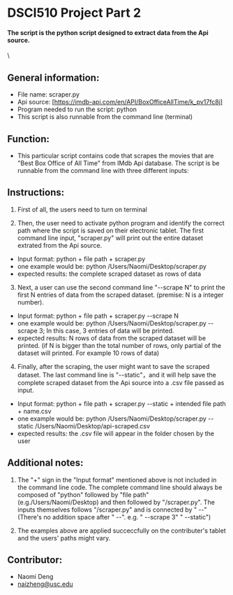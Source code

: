 # DSCI510 Project Part 2
#### The script is the python script designed to extract data from the Api source.

\


## General information:
- File name: scraper.py
- Api source: [https://imdb-api.com/en/API/BoxOfficeAllTime/k_pv17fc8j]
- Program needed to run the script: python
- This script is also runnable from the command line (terminal)



## Function:
- This particular script contains code that scrapes the movies that are "Best Box Office of All Time" from IMdb Api database. The script is be runnable from the command line with three different inputs: 



## Instructions:

1. First of all, the users need to turn on terminal

2. Then, the user need to activate python program and identify the correct path where the script is saved on their electronic tablet. The first command line input, "scraper.py" will print out the entire dataset extrated from the Api source. 

- Input format: python + file path + scraper.py
- one example would be: python /Users/Naomi/Desktop/scraper.py
- expected results: the complete scraped dataset as rows of data

3. Next, a user can use the second command line "--scrape N" to print the first N entries of data from the scraped dataset. (premise: N is a integer number). 

- Input format: python + file path + scraper.py --scrape N
- one example would be: python /Users/Naomi/Desktop/scraper.py --scrape 3; In this case, 3 entries of data will be printed.
- expected results: N rows of data from the scraped dataset will be printed. (if N is bigger than the total number of rows, only partial of the dataset will printed. For example 10 rows of data)

4. Finally, after the scraping, the user might want to save the scraped dataset. The last command line is "--static"，and it will help save the complete scraped dataset from the Api source into a .csv file passed as input. 

- Input format: python + file path + scraper.py --static + intended file path + name.csv
- one example would be: python /Users/Naomi/Desktop/scraper.py --static /Users/Naomi/Desktop/api-scraped.csv 
- expected results: the .csv file will appear in the folder chosen by the user



## Additional notes:

1. The "+" sign in the "Input format" mentioned above is not included in the command line code. The complete command line should always be composed of "python" followed by "file path" (e.g./Users/Naomi/Desktop) and then followed by "/scraper.py". The inputs themselves follows "/scraper.py" and is connected by " --" (There's no addition space after " --". e.g. " --scrape 3" " --static")

2. The examples above are applied succeccfully on the contributer's tablet and the users' paths might vary.



## Contributor:
- Naomi Deng 
- naizheng@usc.edu





